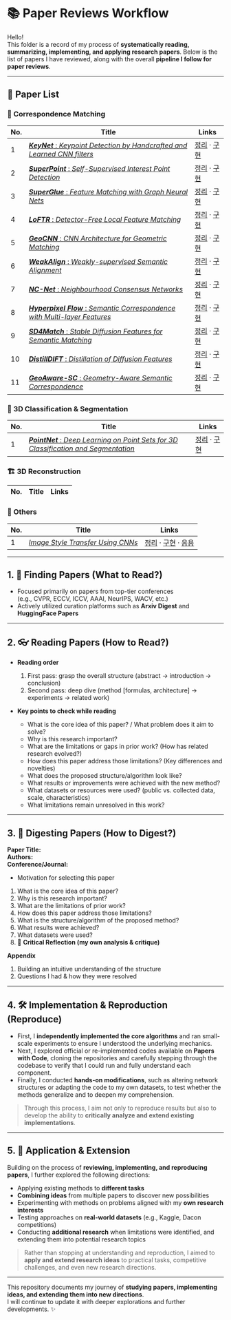 # 📚 Paper Reviews Workflow

Hello!  
This folder is a record of my process of **systematically reading, summarizing, implementing, and applying research papers**. Below is the list of papers I have reviewed, along with the overall **pipeline I follow for paper reviews**.


---
## 📑 Paper List  


### 🔎 Correspondence Matching
| No. | Title | Links |
|-----|-------|-------|
| 1 | [***KeyNet*** : *Keypoint Detection by Handcrafted and Learned CNN filters*](./KeyNet/README.md) | [정리](./KeyNet/README.md) · [구현](./KeyNet/구현) |
| 2 | [***SuperPoint*** : *Self-Supervised Interest Point Detection*](./SuperPoint/README.md) | [정리](./SuperPoint/README.md) · [구현](./SuperPoint/구현) |
| 3 | [***SuperGlue*** : *Feature Matching with Graph Neural Nets*](./SuperGlue/README.md) | [정리](./SuperGlue/README.md) · [구현](./SuperGlue/구현) |
| 4 | [***LoFTR*** : *Detector-Free Local Feature Matching*](./LoFTR/README.md) | [정리](./LoFTR/README.md) · [구현](./LoFTR/구현) |
| 5 | [***GeoCNN*** : *CNN Architecture for Geometric Matching*](./GeoCNN/README.md) | [정리](./GeoCNN/README.md) · [구현](./GeoCNN/구현) |
| 6 | [***WeakAlign*** : *Weakly-supervised Semantic Alignment*](./Weakalign/README.md) | [정리](./Weakalign/README.md) · [구현](./Weakalign/구현) |
| 7 | [***NC-Net*** : *Neighbourhood Consensus Networks*](./NCnet/README.md) | [정리](./NCnet/README.md) · [구현](./NCnet/구현) |
| 8 | [***Hyperpixel Flow*** : *Semantic Correspondence with Multi-layer Features*](./HyperpixelFlow/README.md) | [정리](./HyperpixelFlow/README.md) · [구현](./HyperpixelFlow/구현) |
| 9 | [***SD4Match*** : *Stable Diffusion Features for Semantic Matching*](./SD4Match/README.md) | [정리](./SD4Match/README.md) · [구현](./SD4Match/구현) |
| 10 | [***DistillDIFT*** : *Distillation of Diffusion Features*](./DistillDIFT/README.md) | [정리](./DistillDIFT/README.md) · [구현](./DistillDIFT/구현) |
| 11 | [***GeoAware-SC*** : *Geometry-Aware Semantic Correspondence*](./GeoAware-SC/README.md) | [정리](./GeoAware-SC/README.md) · [구현](./GeoAware-SC/구현) |



### 🧩 3D Classification & Segmentation
| No. | Title | Links |
|-----|-------|-------|
| 1 | [***PointNet*** : *Deep Learning on Point Sets for 3D Classification and Segmentation*](./PointNet/README.md) | [정리](./PointNet/README.md) · [구현](./PointNet/구현) |



### 🏗 3D Reconstruction
| No. | Title | Links |
|-----|-------|-------|



### 🎨 Others
| No. | Title | Links |
|-----|-------|-------|
| 1 | [*Image Style Transfer Using CNNs*](./ImageStyleTransfer_CNN/README.md) | [정리](./ImageStyleTransfer_CNN/README.md) · [구현](./ImageStyleTransfer_CNN/구현) · [응용](./ImageStyleTransfer_CNN/응용) |

---

## 1. 📖 Finding Papers (What to Read?)

- Focused primarily on papers from top-tier conferences  
  (e.g., CVPR, ECCV, ICCV, AAAI, NeurIPS, WACV, etc.)  
- Actively utilized curation platforms such as **Arxiv Digest** and **HuggingFace Papers**

---

## 2. 👓 Reading Papers (How to Read?)

- **Reading order**  
  1. First pass: grasp the overall structure (abstract → introduction → conclusion)  
  2. Second pass: deep dive (method [formulas, architecture] → experiments → related work)  

- **Key points to check while reading**  
  - What is the core idea of this paper? / What problem does it aim to solve?  
  - Why is this research important?  
  - What are the limitations or gaps in prior work? (How has related research evolved?)  
  - How does this paper address those limitations? (Key differences and novelties)  
  - What does the proposed structure/algorithm look like?  
  - What results or improvements were achieved with the new method?  
  - What datasets or resources were used? (public vs. collected data, scale, characteristics)  
  - What limitations remain unresolved in this work?

---

## 3. 📝 Digesting Papers (How to Digest?)

**Paper Title:**  
**Authors:**  
**Conference/Journal:**  

- Motivation for selecting this paper

1. What is the core idea of this paper?  
2. Why is this research important?  
3. What are the limitations of prior work?  
4. How does this paper address those limitations?  
5. What is the structure/algorithm of the proposed method?  
6. What results were achieved?  
7. What datasets were used?  
8. 🔎 **Critical Reflection (my own analysis & critique)**  


**Appendix**  
1. Building an intuitive understanding of the structure  
2. Questions I had & how they were resolved  


---

## 4. 🛠 Implementation & Reproduction (Reproduce)

- First, I **independently implemented the core algorithms** and ran small-scale experiments to ensure I understood the underlying mechanics.  
- Next, I explored official or re-implemented codes available on **Papers with Code**, cloning the repositories and carefully stepping through the codebase to verify that I could run and fully understand each component.  
- Finally, I conducted **hands-on modifications**, such as altering network structures or adapting the code to my own datasets, to test whether the methods generalize and to deepen my comprehension.  

> Through this process, I aim not only to reproduce results but also to develop the ability to **critically analyze and extend existing implementations**.


---

## 5. 🚀 Application & Extension

Building on the process of **reviewing, implementing, and reproducing papers**, I further explored the following directions:

- Applying existing methods to **different tasks**  
- **Combining ideas** from multiple papers to discover new possibilities  
- Experimenting with methods on problems aligned with my **own research interests**  
- Testing approaches on **real-world datasets** (e.g., Kaggle, Dacon competitions)  
- Conducting **additional research** when limitations were identified, and extending them into potential research topics  

> Rather than stopping at understanding and reproduction, I aimed to **apply and extend research ideas** to practical tasks, competitive challenges, and even new research directions.


---

This repository documents my journey of **studying papers, implementing ideas, and extending them into new directions**.  
I will continue to update it with deeper explorations and further developments. ✨

